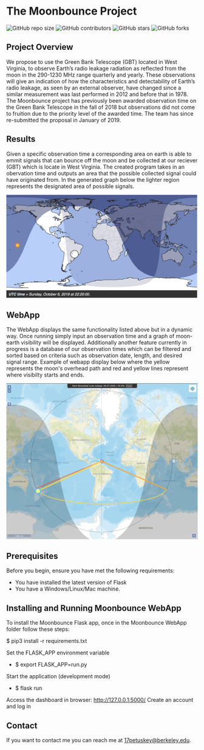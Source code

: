 # The Moonbounce Project

<!--- These are examples. See https://shields.io for others or to customize this set of shields. You might want to include dependencies, project status and licence info here --->

![GitHub repo size](https://img.shields.io/github/repo-size/Alek99/Moonbounce)
![GitHub contributors](https://img.shields.io/github/contributors/Alek99/Moonbounce)
![GitHub stars](https://img.shields.io/github/stars/Alek99/Moonbounce?style=social)
![GitHub forks](https://img.shields.io/github/forks/Alek99/Moonbounce?style=social)

## Project Overview
We propose to use the Green Bank Telescope (GBT) located in West Virginia, to observe Earth’s radio leakage radiation as reflected from the moon in the 290-1230 MHz range quarterly and yearly. These observations will give an indication of how the characteristics and detectability of Earth’s radio leakage, as seen by an external observer, have changed since a similar measurement was last performed in 2012 and before that in 1978. The Moonbounce project has previously been awarded observation time on the Green Bank Telescope in the fall of 2018 but observations did not come to fruition due to the priority level of the awarded time. The team has since re-submitted the proposal in January of 2019. 

## Results
Given a specific observation time a corresponding area on earth is able to emmit signals that can bounce off the moon and be collected at our reciever (GBT) which is locate in West Virginia. The created program takes in an obervation time and outputs an area that the possible collected signal could have originated from. In the generated graph below the lighter region represents the designated area of possible signals.

![alt text](https://github.com/Alek99/Moonbounce/blob/master/October6ObservationExample.png)

## WebApp

The WebApp displays the same functionality listed above but in a dynamic way. Once running simply input an observation time and a graph of moon-earth visibility will be displayed. Additionally another feature currently in progress is a database of our observation times which can be filtered and sorted based on criteria such as observation date, length, and desired signal range. Example of webapp display below where the yellow represents the moon's overhead path and red and yellow lines represent where visibilty starts and ends.

![alt text](https://github.com/Alek99/Moonbounce/blob/master/Screen%20Shot%202020-04-15%20at%2011.54.22%20AM.png)


## Prerequisites

Before you begin, ensure you have met the following requirements:
<!--- These are just example requirements. Add, duplicate or remove as required --->
* You have installed the latest version of Flask
* You have a Windows/Linux/Mac machine.

## Installing and Running Moonbounce WebApp

To install the Moonbounce Flask app, once in the Moonbounce WebApp folder follow these steps:

$ pip3 install -r requirements.txt 

Set the FLASK_APP environment variable 

* $ export FLASK_APP=run.py 

Start the application (development mode) 

* $ flask run 

Access the dashboard in browser: http://127.0.0.1:5000/ 
Create an account and log in 

## Contact

If you want to contact me you can reach me at 17petuskey@berkeley.edu.

